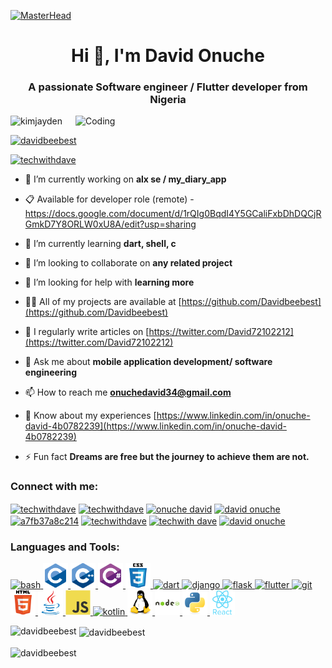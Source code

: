 [![MasterHead](https://c.tenor.com/6aSncIN19j8AAAAC/banner.gif)](https://Davidbeebest.io)

<h1 align="center">Hi 👋, I'm David Onuche</h1>
<h3 align="center">A passionate Software engineer / Flutter developer from Nigeria</h3>
<img align="right" alt="Coding" width="400" src="https://miro.medium.com/max/680/0*7Q3yvSIv_t0ioJ-Z.gif"/>

<p align="left"> <img src="https://komarev.com/ghpvc/?username=kimjayden&label=Profile%20views&color=0e75b6&style=flat" alt="kimjayden" /> </p>

<p align="left"> <a href="https://github.com/ryo-ma/github-profile-trophy"><img src="https://github-profile-trophy.vercel.app/?username=davidbeebest" alt="davidbeebest" /></a> </p>

<p align="left"> <a href="https://twitter.com/techwithdave" target="blank"><img src="https://img.shields.io/twitter/follow/techwithdave?logo=twitter&style=for-the-badge" alt="techwithdave" /></a> </p>

- 🔭 I’m currently working on **alx se / my_diary_app**

- 📋 Available for developer role (remote) - https://docs.google.com/document/d/1rQIg0BqdI4Y5GCaliFxbDhDQCjRGmkD7Y8ORLW0xU8A/edit?usp=sharing 

- 🌱 I’m currently learning **dart, shell, c**

- 👯 I’m looking to collaborate on **any related project**

- 🤝 I’m looking for help with **learning more**

- 👨‍💻 All of my projects are available at [https://github.com/Davidbeebest](https://github.com/Davidbeebest)

- 📝 I regularly write articles on [https://twitter.com/David72102212](https://twitter.com/David72102212)

- 💬 Ask me about **mobile application development/ software engineering**

- 📫 How to reach me **onuchedavid34@gmail.com**

- 📄 Know about my experiences [https://www.linkedin.com/in/onuche-david-4b0782239](https://www.linkedin.com/in/onuche-david-4b0782239)

- ⚡ Fun fact **Dreams are free but the journey to achieve them are not.**

<h3 align="left">Connect with me:</h3>
<p align="left">
<a href="https://dev.to/techwithdave" target="blank"><img align="center" src="https://raw.githubusercontent.com/rahuldkjain/github-profile-readme-generator/master/src/images/icons/Social/devto.svg" alt="techwithdave" height="30" width="40" /></a>
<a href="https://twitter.com/techwithdave" target="blank"><img align="center" src="https://raw.githubusercontent.com/rahuldkjain/github-profile-readme-generator/master/src/images/icons/Social/twitter.svg" alt="techwithdave" height="30" width="40" /></a>
<a href="https://linkedin.com/in/onuche david" target="blank"><img align="center" src="https://raw.githubusercontent.com/rahuldkjain/github-profile-readme-generator/master/src/images/icons/Social/linked-in-alt.svg" alt="onuche david" height="30" width="40" /></a>
<a href="https://stackoverflow.com/users/david onuche" target="blank"><img align="center" src="https://raw.githubusercontent.com/rahuldkjain/github-profile-readme-generator/master/src/images/icons/Social/stack-overflow.svg" alt="david onuche" height="30" width="40" /></a>
<a href="https://codesandbox.com/a7fb37a8c214" target="blank"><img align="center" src="https://raw.githubusercontent.com/rahuldkjain/github-profile-readme-generator/master/src/images/icons/Social/codesandbox.svg" alt="a7fb37a8c214" height="30" width="40" /></a>
<a href="https://fb.com/techwithdave" target="blank"><img align="center" src="https://raw.githubusercontent.com/rahuldkjain/github-profile-readme-generator/master/src/images/icons/Social/facebook.svg" alt="techwithdave" height="30" width="40" /></a>
<a href="https://instagram.com/techwith dave" target="blank"><img align="center" src="https://raw.githubusercontent.com/rahuldkjain/github-profile-readme-generator/master/src/images/icons/Social/instagram.svg" alt="techwith dave" height="30" width="40" /></a>
<a href="https://www.youtube.com/c/david onuche" target="blank"><img align="center" src="https://raw.githubusercontent.com/rahuldkjain/github-profile-readme-generator/master/src/images/icons/Social/youtube.svg" alt="david onuche" height="30" width="40" /></a>
</p>

<h3 align="left">Languages and Tools:</h3>
<p align="left"> <a href="https://www.gnu.org/software/bash/" target="_blank" rel="noreferrer"> <img src="https://www.vectorlogo.zone/logos/gnu_bash/gnu_bash-icon.svg" alt="bash" width="40" height="40"/> </a> <a href="https://www.cprogramming.com/" target="_blank" rel="noreferrer"> <img src="https://raw.githubusercontent.com/devicons/devicon/master/icons/c/c-original.svg" alt="c" width="40" height="40"/> </a> <a href="https://www.w3schools.com/cpp/" target="_blank" rel="noreferrer"> <img src="https://raw.githubusercontent.com/devicons/devicon/master/icons/cplusplus/cplusplus-original.svg" alt="cplusplus" width="40" height="40"/> </a> <a href="https://www.w3schools.com/cs/" target="_blank" rel="noreferrer"> <img src="https://raw.githubusercontent.com/devicons/devicon/master/icons/csharp/csharp-original.svg" alt="csharp" width="40" height="40"/> </a> <a href="https://www.w3schools.com/css/" target="_blank" rel="noreferrer"> <img src="https://raw.githubusercontent.com/devicons/devicon/master/icons/css3/css3-original-wordmark.svg" alt="css3" width="40" height="40"/> </a> <a href="https://dart.dev" target="_blank" rel="noreferrer"> <img src="https://www.vectorlogo.zone/logos/dartlang/dartlang-icon.svg" alt="dart" width="40" height="40"/> </a> <a href="https://www.djangoproject.com/" target="_blank" rel="noreferrer"> <img src="https://cdn.worldvectorlogo.com/logos/django.svg" alt="django" width="40" height="40"/> </a> <a href="https://flask.palletsprojects.com/" target="_blank" rel="noreferrer"> <img src="https://www.vectorlogo.zone/logos/pocoo_flask/pocoo_flask-icon.svg" alt="flask" width="40" height="40"/> </a> <a href="https://flutter.dev" target="_blank" rel="noreferrer"> <img src="https://www.vectorlogo.zone/logos/flutterio/flutterio-icon.svg" alt="flutter" width="40" height="40"/> </a> <a href="https://git-scm.com/" target="_blank" rel="noreferrer"> <img src="https://www.vectorlogo.zone/logos/git-scm/git-scm-icon.svg" alt="git" width="40" height="40"/> </a> <a href="https://www.w3.org/html/" target="_blank" rel="noreferrer"> <img src="https://raw.githubusercontent.com/devicons/devicon/master/icons/html5/html5-original-wordmark.svg" alt="html5" width="40" height="40"/> </a> <a href="https://www.java.com" target="_blank" rel="noreferrer"> <img src="https://raw.githubusercontent.com/devicons/devicon/master/icons/java/java-original.svg" alt="java" width="40" height="40"/> </a> <a href="https://developer.mozilla.org/en-US/docs/Web/JavaScript" target="_blank" rel="noreferrer"> <img src="https://raw.githubusercontent.com/devicons/devicon/master/icons/javascript/javascript-original.svg" alt="javascript" width="40" height="40"/> </a> <a href="https://kotlinlang.org" target="_blank" rel="noreferrer"> <img src="https://www.vectorlogo.zone/logos/kotlinlang/kotlinlang-icon.svg" alt="kotlin" width="40" height="40"/> </a> <a href="https://www.linux.org/" target="_blank" rel="noreferrer"> <img src="https://raw.githubusercontent.com/devicons/devicon/master/icons/linux/linux-original.svg" alt="linux" width="40" height="40"/> </a> <a href="https://nodejs.org" target="_blank" rel="noreferrer"> <img src="https://raw.githubusercontent.com/devicons/devicon/master/icons/nodejs/nodejs-original-wordmark.svg" alt="nodejs" width="40" height="40"/> </a> <a href="https://www.python.org" target="_blank" rel="noreferrer"> <img src="https://raw.githubusercontent.com/devicons/devicon/master/icons/python/python-original.svg" alt="python" width="40" height="40"/> </a> <a href="https://reactjs.org/" target="_blank" rel="noreferrer"> <img src="https://raw.githubusercontent.com/devicons/devicon/master/icons/react/react-original-wordmark.svg" alt="react" width="40" height="40"/> </a> </p>

<p><img align="left" src="https://github-readme-stats.vercel.app/api/top-langs?username=davidbeebest&show_icons=true&locale=en&layout=compact" alt="davidbeebest" /></p>

<p>&nbsp;<img align="center" src="https://github-readme-stats.vercel.app/api?username=davidbeebest&show_icons=true&locale=en" alt="davidbeebest" /></p>

<p><img align="center" src="https://github-readme-streak-stats.herokuapp.com/?user=davidbeebest&" alt="davidbeebest" /></p>
